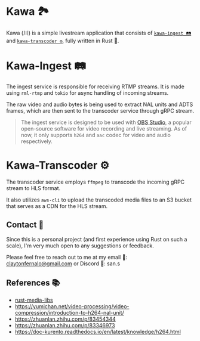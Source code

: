 # Kawa 🏞️

Kawa (川) is a simple livestream application that consists of [`kawa-ingest 🛤`](https://github.com/sanstzu/kawa-ingest) and [`kawa-transcoder ⚙️`](https://github.com/sanstzu/kawa-transcoder), fully written in Rust 🦀.

# Kawa-Ingest 🛤

The ingest service is responsible for receiving RTMP streams. It is made using `rml-rtmp` and `tokio` for async handling of incoming streams.

The raw video and audio bytes is being used to extract NAL units and ADTS frames, which are then sent to the transcoder service through gRPC stream.

> The ingest service is designed to be used with [OBS Studio](https://obsproject.com/), a popular open-source software for video recording and live streaming. As of now, it only supports `h264` and `aac` codec for video and audio respectively.

# Kawa-Transcoder ⚙️

The transcoder service employs `ffmpeg` to transcode the incoming gRPC stream to HLS format.

It also utilizes `aws-cli` to upload the transcoded media files to an S3 bucket that serves as a CDN for the HLS stream.

## Contact 📧

Since this is a personal project (and first experience using Rust on such a scale), I'm very much open to any suggestions or feedback.

Please feel free to reach out to me at my email 📧: [claytonfernalo@gmail.com](mailto:claytonfernalo@gmail.com) or Discord 💬: san.s

## References 📚

- [rust-media-libs](https://github.com/KallDrexx/rust-media-libs)
- https://yumichan.net/video-processing/video-compression/introduction-to-h264-nal-unit/
- https://zhuanlan.zhihu.com/p/83454344
- https://zhuanlan.zhihu.com/p/83346973
- https://doc-kurento.readthedocs.io/en/latest/knowledge/h264.html
